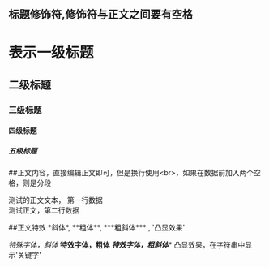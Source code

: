 



##  标题修饰符,修饰符与正文之间要有空格

# 表示一级标题
## 二级标题
### 三级标题
#### 四级标题
##### 五级标题

##正文内容，直接编辑正文即可，但是换行使用\<br\>，如果在数据前加入两个空格，则是分段

测试的正文文本， 第一行数据<br>
测试正文，第二行数据
	
##正文特效  \*斜体\*, \*\*粗体\*\*, \*\*\*粗斜体\*\*\* , \'凸显效果\'

  *特殊字体，斜体*
  **特效字体，粗体**
  ***特效字体，粗斜体****
  凸显效果，在字符串中显示'关键字'
